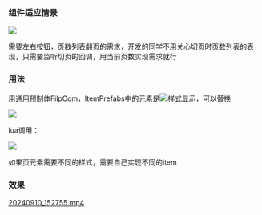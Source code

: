 ### 组件适应情景
![](https://cdn.nlark.com/yuque/0/2024/png/44744345/1725949195369-67b60876-594d-47cc-83c0-263c04e3da88.png)

需要左右按钮，页数列表翻页的需求，开发的同学不用关心切页时页数列表的表现，只需要监听切页的回调，用当前页数实现需求就行

### 用法
用通用预制体FilpCom，ItemPrefabs中的元素是![](https://cdn.nlark.com/yuque/0/2024/png/44744345/1725952969008-6997f47a-b750-4a9f-b41b-df496069a5b5.png)样式显示，可以替换

![](https://cdn.nlark.com/yuque/0/2024/png/44744345/1725952381131-6c5151a9-4be7-4f1f-8a46-e30d048afce5.png)

lua调用：

![](https://cdn.nlark.com/yuque/0/2024/png/44744345/1725953148794-4a6ea2ae-8af2-4eb4-9ee3-de286d94111e.png)

如果页元素需要不同的样式，需要自己实现不同的item

### 效果
[20240910_152755.mp4](https://snh48group.yuque.com/attachments/yuque/0/2024/mp4/44744345/1725953333774-bac1e37a-c2fe-4700-9a0d-b46c459d8581.mp4)

